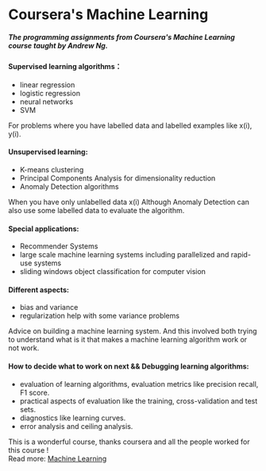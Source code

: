 # Coursera's Machine Learning

##### The programming assignments from Coursera's Machine Learning course taught by Andrew Ng.

#### Supervised learning algorithms：

- linear regression 
- logistic regression
- neural networks
- SVM

For problems where you have labelled data and labelled examples like x(i), y(i).

#### Unsupervised learning:
- K-means clustering
- Principal Components Analysis for dimensionality reduction 
- Anomaly Detection algorithms 

When you have only unlabelled data x(i) Although Anomaly Detection can also use some labelled data to evaluate the algorithm.

#### Special applications: 
- Recommender Systems 
- large scale machine learning systems including parallelized and rapid-use systems 
- sliding windows object classification for computer vision

#### Different aspects:
- bias and variance
- regularization help with some variance problems

Advice on building a machine learning system. And this involved both trying to understand what is it that makes a machine learning algorithm work or not work.

#### How to decide what to work on next && Debugging learning algorithms:
- evaluation of learning algorithms, evaluation metrics like precision recall, F1 score.
- practical aspects of evaluation like the training, cross-validation and test sets. 
- diagnostics like learning curves.
- error analysis and ceiling analysis. 

This is a wonderful course, thanks coursera and all the people worked for this course ! \
Read more: [Machine Learning](https://class.coursera.org/ml/lecture/preview)
